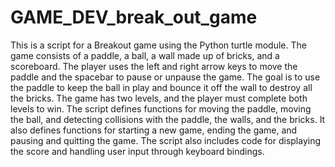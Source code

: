 # GAME_DEV_break_out_game

This is a script for a Breakout game using the Python turtle module. 
The game consists of a paddle, a ball, a wall made up of bricks, and a scoreboard. 
The player uses the left and right arrow keys to move the paddle and the spacebar to pause or unpause the game. 
The goal is to use the paddle to keep the ball in play and bounce it off the wall to destroy all the bricks. 
The game has two levels, and the player must complete both levels to win. The script defines functions for moving the paddle, 
moving the ball, and detecting collisions with the paddle, the walls, and the bricks. 
It also defines functions for starting a new game, ending the game, and pausing and quitting the game. 
The script also includes code for displaying the score and handling user input through keyboard bindings.
